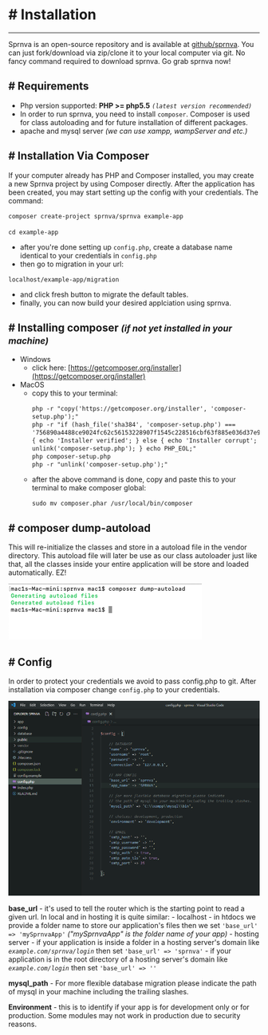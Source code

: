 # # Installation
---
Sprnva is an open-source repository and is available at [github/sprnva](https://github.com/sprnva/sprnva/releases). You can just fork/download via zip/clone it to your local computer via git. No fancy command required to download sprnva. Go grab sprnva now!

## # Requirements
- Php version supported: **PHP >= php5.5** *`(latest version recommended)`*
- In order to run sprnva, you need to install `composer`. Composer is used for class autoloading and for future installation of different packages.
- apache and mysql server *(we can use xampp, wampServer and etc.)*

## # Installation Via Composer
If your computer already has PHP and Composer installed, you may create a new Sprnva project by using Composer directly. After the application has been created, you may start setting up the config with your credentials. 
The command:
```
composer create-project sprnva/sprnva example-app

cd example-app
```
- after you're done setting up `config.php`, create a database name identical to your credentials in `config.php`
- then go to migration in your url:
```
localhost/example-app/migration
```
- and click fresh button to migrate the default tables.
- finally, you can now build your desired applciation using sprnva.

## # Installing composer <small>*(if not yet installed in your machine)*</small>

- Windows 
    - click here: [https://getcomposer.org/installer](https://getcomposer.org/installer)
- MacOS 
    - copy this to your terminal:
        ```
        php -r "copy('https://getcomposer.org/installer', 'composer-setup.php');"
        php -r "if (hash_file('sha384', 'composer-setup.php') === '756890a4488ce9024fc62c56153228907f1545c228516cbf63f885e036d37e9a59d27d63f46af1d4d07ee0f76181c7d3') { echo 'Installer verified'; } else { echo 'Installer corrupt'; unlink('composer-setup.php'); } echo PHP_EOL;"
        php composer-setup.php
        php -r "unlink('composer-setup.php');"
        ```
    - after the above command is done, copy and paste this to your terminal to make composer global:
        ```
        sudo mv composer.phar /usr/local/bin/composer
        ```

## # composer dump-autoload
This will re-initialize the classes and store in a autoload file in the vendor directory. This autoload file will later be use as our class autoloader just like that, all the classes inside your entire application will be store and loaded automatically. EZ!

![alt text](public/storage/images/autoload-class.png)

## # Config
In order to protect your credentials we avoid to pass config.php to git. After installation via composer change `config.php` to your credentials.

![alt text](public/storage/images/update-config.png)

**base_url** - it's used to tell the router which is the starting point to read a given url. In local and in hosting it is quite similar:
    - localhost
        - in htdocs we provide a folder name to store our application's files then we set `'base_url' => 'mySprnvaApp'` *("mySprnvaApp" is the folder name of your app)*
    - hosting server
        - if your application is inside a folder in a hosting server's domain like *`example.com/sprnva/login`* then set `'base_url' => 'sprnva'`
        - if your application is in the root directory of a hosting server's domain like *`example.com/login`* then set `'base_url' => ''`

**mysql_path** - For more flexible database migration please indicate the path of mysql in your machine including the trailing slashes.

**Environment** - this is to identify if your app is for development only or for production. Some modules may not work in production due to security reasons.